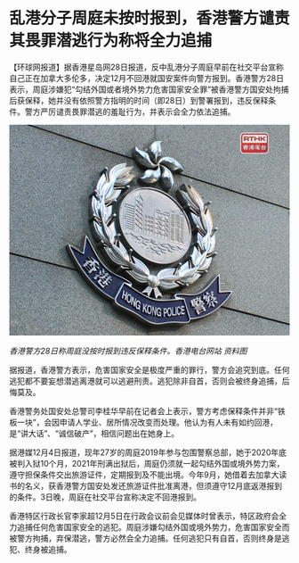 # 乱港分子周庭未按时报到，香港警方谴责其畏罪潜逃行为称将全力追捕

【环球网报道】据香港星岛网28日报道，反中乱港分子周庭早前在社交平台宣称自己正在加拿大多伦多，决定12月不回港就国安案件向警方报到。香港警方28日表示，周庭涉嫌犯“勾结外国或者境外势力危害国家安全罪”被香港警方国安处拘捕后获保释，她并没有依照警方指明的时间（即28日）到警署报到，违反保释条件。警方严厉谴责畏罪潜逃的羞耻行为，并表示会全力依法追捕。

![512399157d7e03c28705a846816f28a5.jpg](./乱港分子周庭未按时报到，香港警方谴责其畏罪潜逃行为称将全力追捕/512399157d7e03c28705a846816f28a5.jpg)

_香港警方28日称周庭没按时报到违反保释条件。香港电台网站 资料图_

据报道，香港警方表示，危害国家安全是极度严重的罪行，警方会追究到底。任何逃犯都不要妄想潜逃离港就可以逃避刑责。逃犯除非自首，否则会被终身追捕，后悔莫及。

香港警务处国安处总警司李桂华早前在记者会上表示，警方考虑保释条件并非“铁板一块”，会因申请人学业、居所情况改变而处理。他认为有人未有如约回港，是“讲大话”、“诚信破产”，相信问题出在她身上。

据港媒12月4日报道，现年27岁的周庭2019年参与包围警察总部，她于2020年底被判入狱10个月，2021年刑满出狱后，周庭仍须就一起勾结外国或境外势力案，遵守担保条件交出旅游证件，定期报到及不能出境。今年9月，她借着去加拿大读书的名义，获香港警方国安处发还旅游证件批准离港，但须遵守12月底返港报到的条件。3日晚，周庭在社交平台宣称决定不回港报到。

香港特区行政长官李家超12月5日在行政会议前会见媒体时曾表示，特区政府会全力追捕任何危害国家安全的逃犯。周庭涉嫌勾结外国或境外势力，危害国家安全而被警方拘捕，弃保潜逃，警方必然会全力追捕。任何逃犯只有自首，否则终身是逃犯、终身被追捕。

